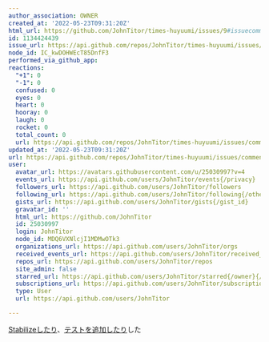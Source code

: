 ```yaml
---
author_association: OWNER
created_at: '2022-05-23T09:31:20Z'
html_url: https://github.com/JohnTitor/times-huyuumi/issues/9#issuecomment-1134424439
id: 1134424439
issue_url: https://api.github.com/repos/JohnTitor/times-huyuumi/issues/9
node_id: IC_kwDOHWEcT85DnfF3
performed_via_github_app: 
reactions:
  "+1": 0
  "-1": 0
  confused: 0
  eyes: 0
  heart: 0
  hooray: 0
  laugh: 0
  rocket: 0
  total_count: 0
  url: https://api.github.com/repos/JohnTitor/times-huyuumi/issues/comments/1134424439/reactions
updated_at: '2022-05-23T09:31:20Z'
url: https://api.github.com/repos/JohnTitor/times-huyuumi/issues/comments/1134424439
user:
  avatar_url: https://avatars.githubusercontent.com/u/25030997?v=4
  events_url: https://api.github.com/users/JohnTitor/events{/privacy}
  followers_url: https://api.github.com/users/JohnTitor/followers
  following_url: https://api.github.com/users/JohnTitor/following{/other_user}
  gists_url: https://api.github.com/users/JohnTitor/gists{/gist_id}
  gravatar_id: ''
  html_url: https://github.com/JohnTitor
  id: 25030997
  login: JohnTitor
  node_id: MDQ6VXNlcjI1MDMwOTk3
  organizations_url: https://api.github.com/users/JohnTitor/orgs
  received_events_url: https://api.github.com/users/JohnTitor/received_events
  repos_url: https://api.github.com/users/JohnTitor/repos
  site_admin: false
  starred_url: https://api.github.com/users/JohnTitor/starred{/owner}{/repo}
  subscriptions_url: https://api.github.com/users/JohnTitor/subscriptions
  type: User
  url: https://api.github.com/users/JohnTitor

---
```

[Stabilizeしたり](https://togithub.com/rust-lang/rust/pull/97308)、[テストを追加したり](https://togithub.com/rust-lang/rust/pull/97309)した